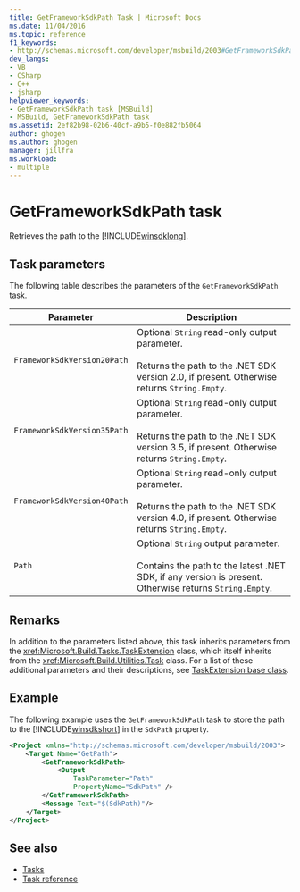 ```yaml
---
title: GetFrameworkSdkPath Task | Microsoft Docs
ms.date: 11/04/2016
ms.topic: reference
f1_keywords:
- http://schemas.microsoft.com/developer/msbuild/2003#GetFrameworkSdkPath
dev_langs:
- VB
- CSharp
- C++
- jsharp
helpviewer_keywords:
- GetFrameworkSdkPath task [MSBuild]
- MSBuild, GetFrameworkSdkPath task
ms.assetid: 2ef82b98-02b6-40cf-a9b5-f0e882fb5064
author: ghogen
ms.author: ghogen
manager: jillfra
ms.workload:
- multiple
---
```

# GetFrameworkSdkPath task
Retrieves the path to the [!INCLUDE[winsdklong](../deployment/includes/winsdklong_md.md)].

## Task parameters
The following table describes the parameters of the `GetFrameworkSdkPath` task.

|Parameter|Description|
|---------------|-----------------|
|`FrameworkSdkVersion20Path`|Optional `String` read-only output parameter.<br /><br /> Returns the path to the .NET SDK version 2.0, if present. Otherwise returns `String.Empty`.|
|`FrameworkSdkVersion35Path`|Optional `String` read-only output parameter.<br /><br /> Returns the path to the .NET SDK version 3.5, if present. Otherwise returns `String.Empty`.|
|`FrameworkSdkVersion40Path`|Optional `String` read-only output parameter.<br /><br /> Returns the path to the .NET SDK version 4.0, if present. Otherwise returns `String.Empty`.|
|`Path`|Optional `String` output parameter.<br /><br /> Contains the path to the latest .NET SDK, if any version is present. Otherwise returns `String.Empty`.|

## Remarks
In addition to the parameters listed above, this task inherits parameters from the <xref:Microsoft.Build.Tasks.TaskExtension> class, which itself inherits from the <xref:Microsoft.Build.Utilities.Task> class. For a list of these additional parameters and their descriptions, see [TaskExtension base class](../msbuild/taskextension-base-class.md).

## Example
The following example uses the `GetFrameworkSdkPath` task to store the path to the [!INCLUDE[winsdkshort](../debugger/debug-interface-access/includes/winsdkshort_md.md)] in the `SdkPath` property.

```xml
<Project xmlns="http://schemas.microsoft.com/developer/msbuild/2003">
    <Target Name="GetPath">
        <GetFrameworkSdkPath>
            <Output
                TaskParameter="Path"
                PropertyName="SdkPath" />
        </GetFrameworkSdkPath>
        <Message Text="$(SdkPath)"/>
    </Target>
</Project>
```

## See also
- [Tasks](../msbuild/msbuild-tasks.md)
- [Task reference](../msbuild/msbuild-task-reference.md)
